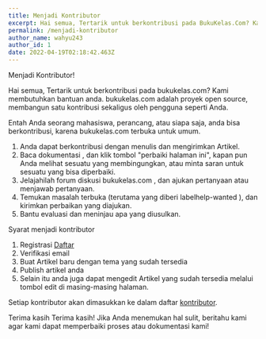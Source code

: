 ```yaml
---
title: Menjadi Kontributor
excerpt: Hai semua, Tertarik untuk berkontribusi pada BukuKelas.Com? Kami membutuhkan bantuan anda. bukukelas.com adalah proyek open source, membangun satu kontribusi sekaligus oleh pengguna seperti Anda.
permalink: /menjadi-kontributor
author_name: wahyu243
author_id: 1
date: 2022-04-19T02:18:42.463Z
---
```


Menjadi Kontributor!

Hai semua, Tertarik untuk berkontribusi pada bukukelas.com? Kami membutuhkan bantuan anda. bukukelas.com adalah proyek open source, membangun satu kontribusi sekaligus oleh pengguna seperti Anda.

Entah Anda seorang mahasiswa, perancang, atau siapa saja, anda bisa berkontribusi, karena bukukelas.com terbuka untuk umum. 

1. Anda dapat berkontribusi dengan menulis dan mengirimkan Artikel.
2. Baca dokumentasi , dan klik tombol "perbaiki halaman ini", kapan pun Anda melihat sesuatu yang membingungkan, atau minta saran untuk sesuatu yang bisa diperbaiki.
3. Jelajahilah forum diskusi bukukelas.com , dan ajukan pertanyaan atau menjawab pertanyaan.
5. Temukan masalah terbuka (terutama yang diberi labelhelp-wanted ), dan kirimkan perbaikan yang diajukan. 
6. Bantu evaluasi dan meninjau apa yang diusulkan.

Syarat menjadi kontributor
1. Registrasi <a href="https://bukukelas.com/admin" title="Daftar">Daftar</a>
2. Verifikasi email
3. Buat Artikel baru dengan tema yang sudah tersedia
4. Publish artikel anda
5. Selain itu anda juga dapat mengedit Artikel yang sudah tersedia melalui tombol edit di masing-masing halaman.


Setiap kontributor akan dimasukkan ke dalam daftar [kontributor](https://bukukelas.com/all-authors "Daftar Kontributor").

Terima kasih 
Terima kasih! Jika Anda menemukan hal sulit, beritahu kami agar kami dapat memperbaiki proses atau dokumentasi kami!

